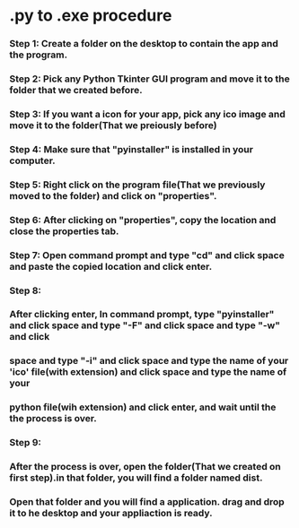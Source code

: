 # .py to .exe procedure
### Step 1: Create a folder on the desktop to contain the app and the program.

### Step 2: Pick any Python Tkinter GUI program and move it to the folder that we created before.

### Step 3: If you want a icon for your app, pick any ico image and move it to the folder(That we preiously before)

### Step 4: Make sure that "pyinstaller" is installed in your computer.

### Step 5: Right click on the program file(That we previously moved to the folder) and click on "properties".

### Step 6: After clicking on "properties", copy the location and close the properties tab.

### Step 7: Open command prompt and type "cd" and click space and paste the copied location and click enter.

### Step 8: 

### After clicking enter, In command prompt, type "pyinstaller" and click space and type "-F" and click space and type "-w" and click 
### space and type "-i" and click space and type the name of your 'ico' file(with extension) and click space and type the name of your
### python file(wih extension) and click enter, and wait until the the process is over.
        
### Step 9: 

### After the process is over, open the folder(That we created on first step).in that folder, you will find a folder named dist.
### Open that folder and you will find a application. drag and drop it to he desktop and your appliaction is ready.
